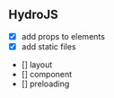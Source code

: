## HydroJS

- [x] add props to elements
- [x] add static files
- [] layout
- [] component
- [] preloading